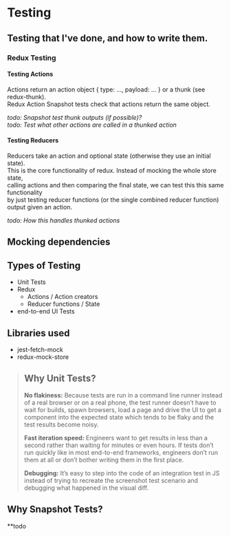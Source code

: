 
# Testing  
  
## Testing that I've done, and how to write them.   
  
### Redux Testing  
  
#### Testing Actions  
Actions return an action object { type: ..., payload: ... } or a thunk (see redux-thunk).  
Redux Action Snapshot tests check that actions return the same object.  
  
*todo: Snapshot test thunk outputs (if possible)?*  
*todo: Test what other actions are called in a thunked action*  
  
#### Testing Reducers  
Reducers take an action and optional state (otherwise they use an initial state).  
This is the core functionality of redux. Instead of mocking the whole store state,   
calling actions and then comparing the final state, we can test this this same functionality   
by just testing reducer functions (or the single combined reducer function) output given an action.  
  
*todo: How this handles thunked actions*  
  
## Mocking dependencies  
  
  
## Types of Testing  
  
- Unit Tests  
- Redux  
  - Actions / Action creators  
  - Reducer functions / State  
- end-to-end UI Tests  
  
## Libraries used  
- jest-fetch-mock  
- redux-mock-store  
  
  
> ## Why Unit Tests?  
>  
> **No flakiness:** Because tests are run in a command line runner instead of a real browser or on a real phone, the test runner doesn’t have to wait for builds, spawn browsers, load a page and drive the UI to get a component into the expected state which tends to be flaky and the test results become noisy.  
>  
> **Fast iteration speed:** Engineers want to get results in less than a second rather than waiting for minutes or even hours. If tests don’t run quickly like in most end-to-end frameworks, engineers don’t run them at all or don’t bother writing them in the first place.  
>  
> **Debugging:** It’s easy to step into the code of an integration test in JS instead of trying to recreate the screenshot test scenario and debugging what happened in the visual diff.

## Why Snapshot Tests?  
**todo
